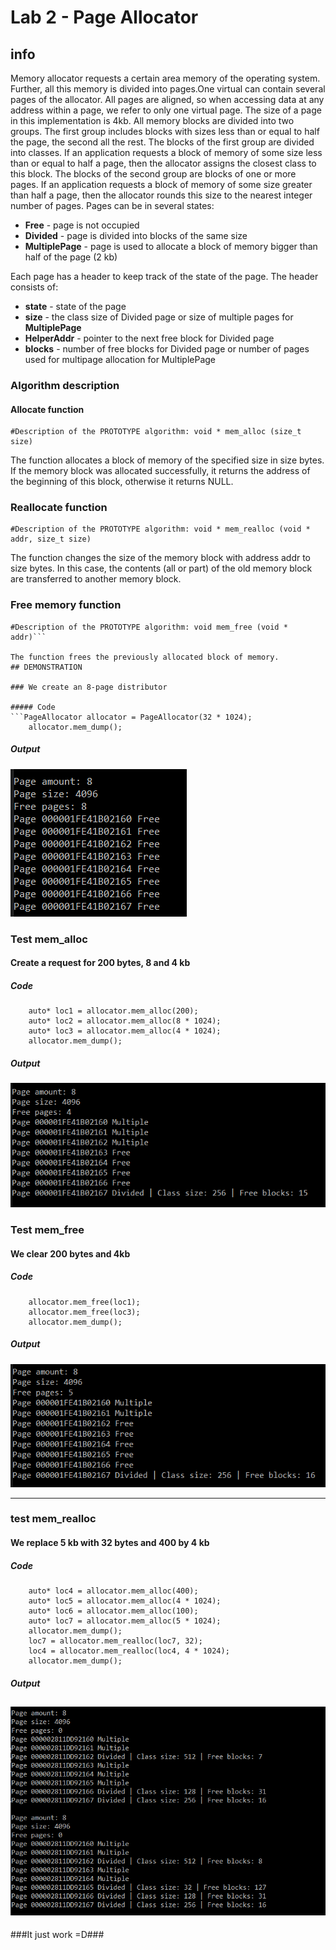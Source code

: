 # Lab 2 - Page Allocator

## info

Memory allocator requests a certain area memory of the operating system. Further, all this memory is divided into pages.One virtual can contain several pages of the allocator. All pages are aligned, so when accessing data at any address within a page, we refer to only one virtual page. The size of a page in this implementation is 4kb.
All memory blocks are divided into two groups. The first group includes blocks with sizes less than or equal to half the page, the second all the rest. The blocks of the first group are divided into classes.
If an application requests a block of memory of some size less than or equal to half a page, then the allocator assigns the closest class to this block. The blocks of the second group are blocks of one or more pages. If an application requests a block of memory of some size greater than half a page, then the allocator rounds this size to the nearest integer number of pages.
Pages can be in several states:
- **Free** - page is not occupied
- **Divided** - page is divided into blocks of the same size
- **MultiplePage** - page is used to allocate a block of memory bigger than half of the page (2 kb)

Each page has a header to keep track of the state of the page. The header consists of:
- **state** - state of the page
- **size** - the class size of Divided page or size of multiple pages for **MultiplePage**
- **HelperAddr** - pointer to the next free block for Divided page
- **blocks** - number of free blocks for Divided page or number of pages used for multipage allocation for MultiplePage




### Algorithm description

#### Allocate function
```
#Description of the PROTOTYPE algorithm: void * mem_alloc (size_t size)
```

The function allocates a block of memory of the specified size in size bytes. If the memory block was allocated successfully, it returns the address of the beginning of this block, otherwise it returns NULL.
### Reallocate function
```
#Description of the PROTOTYPE algorithm: void * mem_realloc (void * addr, size_t size)
```

The function changes the size of the memory block with address addr to size bytes. In this case, the contents (all or part) of the old memory block are transferred to another memory block.

### Free memory function
```
#Description of the PROTOTYPE algorithm: void mem_free (void * addr)```

The function frees the previously allocated block of memory.
## DEMONSTRATION

### We create an 8-page distributor

##### Code
```PageAllocator allocator = PageAllocator(32 * 1024);
    allocator.mem_dump();
```
##### Output
![allocating 4 bytes](images/alloc1.PNG)


### Test mem_alloc
#### Create a request for 200 bytes, 8 and 4 kb
##### Code
```
    auto* loc1 = allocator.mem_alloc(200);  
    auto* loc2 = allocator.mem_alloc(8 * 1024);
    auto* loc3 = allocator.mem_alloc(4 * 1024);
    allocator.mem_dump();
```

##### Output
![allocating 4 bytes](images/alloc2.PNG)

### Test mem_free
#### We clear 200 bytes and 4kb
##### Code
```
    allocator.mem_free(loc1);
    allocator.mem_free(loc3);
    allocator.mem_dump();
```

##### Output
![allocating 6 bytes](images/alloc3.PNG)

---

### test mem_realloc
#### We replace 5 kb with 32 bytes and 400 by 4 kb
##### Code
```
    auto* loc4 = allocator.mem_alloc(400);
    auto* loc5 = allocator.mem_alloc(4 * 1024);   
    auto* loc6 = allocator.mem_alloc(100);
    auto* loc7 = allocator.mem_alloc(5 * 1024);
    allocator.mem_dump();
    loc7 = allocator.mem_realloc(loc7, 32);
    loc4 = allocator.mem_realloc(loc4, 4 * 1024);    
    allocator.mem_dump();
```

##### Output
![freeing pages(same picture as creation of alloc)](images/alloc4.PNG)
---

###It just work =D###
